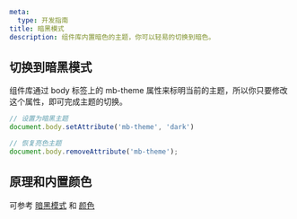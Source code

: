 ```yaml
meta:
  type: 开发指南
title: 暗黑模式
description: 组件库内置暗色的主题，你可以轻易的切换到暗色。
```

## 切换到暗黑模式

组件库通过 body 标签上的 mb-theme 属性来标明当前的主题，所以你只要修改这个属性，即可完成主题的切换。

```ts
// 设置为暗黑主题
document.body.setAttribute('mb-theme', 'dark')

// 恢复亮色主题
document.body.removeAttribute('mb-theme');
```

## 原理和内置颜色

可参考 [暗黑模式](https://mb.design/react/docs/palette) 和 [颜色](https://mb.design/react/docs/palette)
